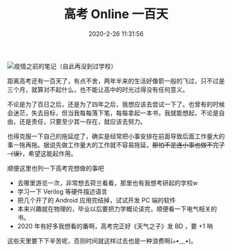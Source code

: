 ﻿---
title: 高考 Online 一百天
date: 2020-2-26 11:31:56
categories:
- 小计
tags:
- 高考
- 目标
---

<img src="https://blog.npofsi.pro/imgbase/2019122901.jpeg" alt="疫情之前的笔记（自此再没到过学校）"/>

距离高考还有一百天了，有点不舍，两年半来的生活好像箭一般的飞过，只不过是三个月，就算对不起什么，也不能让高中的时光过得没有任何意义。

<!-- more -->

不论是为了百日之后，还是为了四年之后，我想应该去尝试一下了。也曾有的时候会迷茫，失去目标，但当我每每落下笔，每每拿起一本书，我就能想起，不论是自由，还是责任，只要至少其一存在，就应该去努力。

也得克服一下自己的拖延症了，确实是经常把小事安排在前面导致后面工作量大的事一拖再拖。据说先做工作量大的工作就不容易拖延，<del>那怕不是连小事也做不完了（误）</del>，希望这能起作用。

顺便这里也列一下高考完想做的事吧
- 去哪里游览一次，非常想去荷兰看看，那里也有我想考研起的学校w
- 学习一下 Verilog 等硬件描述语言
- 把几个开了的 Android 应用完结掉，试试开发 PC 端的软件
- 本来兴趣就在物理的，毕业以后要把力学概论读完，顺便看一下电气相关的书。
- 2020 年有好多我想看的番啊，高考完正好《天气之子》发 BD ，要 +1 呐

这些天里要下下辛苦呢，否则时间就这样过去也是一种浪费啊(๑•﹏•)。